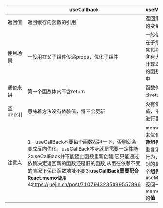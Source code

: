 
|  |  useCallback|useMemo  |
|--|--|--|
| 返回值|返回缓存的函数的引用  |返回缓存的变量 |
| 使用场景|一般用在父子组件传递props，优化子组件 |一般使用在子组件优化以及含有大量计算逻辑的函数体中|
|通俗来讲|第一个函数体内不含return|函数体内含return|
|空deps[]|意味着方法没有依赖值，将不会更新|没有依赖值，不会进行更新|
|注意点|1：useCallBack不要每个函数都包一下，否则就会变成反向优化，useCallBack本身就是需要一定性能2:useCallBack并不能阻止函数重新创建,它只能通过依赖决定返回新的函数还是旧的函数,从而在依赖不变的情况下保证函数地址不变3:**useCallBack需要配合React.memo使用**4:https://juejin.cn/post/7107943235099557896|memo用来优化**函数组件**的重复渲染行为，针对的是一个**组件**useMemo返回一个memoized的**值** |
 

<!--stackedit_data:
eyJoaXN0b3J5IjpbLTE3NTEyNTM0NDIsLTIyODUxMjQxMiwtNj
g4NzcwMDAxLC01MTQ1Mjg0NzksMTE4Mzc5MTQ4M119
-->